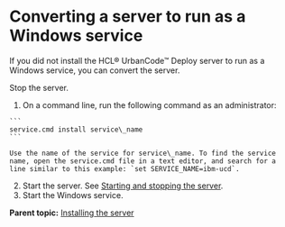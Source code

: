 # Converting a server to run as a Windows service

If you did not install the HCL® UrbanCode™ Deploy server to run as a Windows service, you can convert the server.

Stop the server.

1.   On a command line, run the following command as an administrator: 

    ```
    service.cmd install service\_name
    ```

    Use the name of the service for service\_name. To find the service name, open the service.cmd file in a text editor, and search for a line similar to this example: `set SERVICE_NAME=ibm-ucd`.

2.   Start the server. See [Starting and stopping the server](run_server.md#). 
3.   Start the Windows service. 

**Parent topic:** [Installing the server](../../com.udeploy.install.doc/topics/serverInstall.md)

